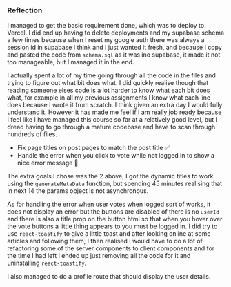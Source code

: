 ### Reflection

I managed to get the basic requirement done, which was to deploy to Vercel. I did end up having to delete deployments and my supabase schema a few times because when I reset my google auth there was always a session id in supabase I think and I just wanted it fresh, and because I copy and pasted the code from `schema.sql` as it was ino supabase, it made it not too manageable, but I managed it in the end.

I actually spent a lot of my time going through all the code in the files and trying to figure out what bit does what. I did quickly realise though that reading someone elses code is a lot harder to know what each bit does what, for example in all my previous assignments I know what each line does because I wrote it from scratch. I think given an extra day I would fully understand it. However it has made me feel if I am really job ready because I feel like I have managed this course so far at a relatively good level, but I dread having to go through a mature codebase and have to scan through hundreds of files.

- Fix page titles on post pages to match the post title ✅
- Handle the error when you click to vote while not logged in to show a nice error message 🤔

The extra goals I chose was the 2 above, I got the dynamic titles to work using the `generateMetaData` function, but spending 45 minutes realising that in next 14 the params object is not asynchronous.

As for handling the error when user votes when logged sort of works, it does not display an error but the buttons are disabled of there is no `userId` and there is also a title prop on the button html so that when you hover over the vote buttons a little thing appears to you must be logged in. I did try to use `react-toastify` to give a little toast and after looking online at some articles and following them, I then realised I would have to do a lot of refactoring some of the server components to client components and for the time I had left I ended up just removing all the code for it and uninstalling `react-toastify`.

I also managed to do a profile route that should display the user details.
